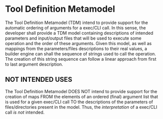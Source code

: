 # Tool Definition Metamodel

The Tool Definition Metamodel (TDM) intend to provide support for the automatic ordering of arguments for a exec/CLI call.
In this sense, the developer shall provide a TDM model containing descriptions of intended parameters and input/output files that will be used to execute some operation and the order of these arguments. Given this model, as well as mappings from the parameters/files descriptions to their real values, a builder engine can shall the sequence of strings used to call the operation. 
The creation of this string sequence can follow a linear approach from first to last argument description. 

## NOT INTENDED USES

The Tool Definition Metamodel DOES NOT intend to provide support for the creation of maps FROM the elements of an ordered (final) argument list that is used for a given exec/CLI call TO the descriptions of the parameters of files/directories present in the model.
Thus, the *interpretation* of a exec/CLI call *is not* intended.
